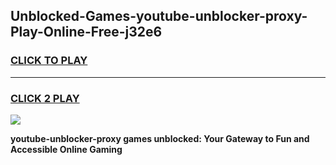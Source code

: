 
## Unblocked-Games-youtube-unblocker-proxy-Play-Online-Free-j32e6
<h3>
<a href="https://premium76.site?title=youtube-unblocker-proxy&ref=26A">CLICK TO PLAY</a></h3>
<hr>

<h3>
<a href="https://premium76.site?title=youtube-unblocker-proxy&ref=26A">CLICK 2 PLAY</a>
  
</h3>

<a href="https://premium76.site?title=youtube-unblocker-proxy&ref=26A"><img src="https://clearcache.store/games.png"></a>


**youtube-unblocker-proxy games unblocked: Your Gateway to Fun and Accessible Online Gaming**
